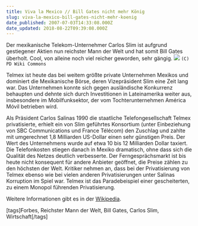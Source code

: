 ```yaml
---
title: Viva la Mexico // Bill Gates nicht mehr König
slug: viva-la-mexico-bill-gates-nicht-mehr-koenig
date_published: 2007-07-03T14:33:08.000Z
date_updated: 2018-08-22T09:39:08.000Z
---
```


Der mexikanische Telekom-Unternehmer Carlos Slim ist aufgrund gestiegener Aktien nun reichster Mann der Welt und hat somit Bill Gates überholt. Cool, von alleine noch viel reicher geworden, sehr gängig.
![](//img108.imageshack.us/img108/5796/180pxcarlosslimmoustachrf9.jpg)
`(C)  PD Wiki Commons`

Telmex ist heute das bei weitem größte private Unternehmen Mexikos und dominiert die Mexikanische Börse, deren Vizepräsident Slim eine Zeit lang war. Das Unternehmen konnte sich gegen ausländische Konkurrenz behaupten und dehnte sich durch Investitionen in Lateinamerika weiter aus, insbesondere im Mobilfunksektor, der vom Tochterunternehmen América Móvil betrieben wird.

Als Präsident Carlos Salinas 1990 die staatliche Telefongesellschaft Telmex privatisierte, erhielt ein von Slim geführtes Konsortium (unter Einbeziehung von SBC Communications und France Télécom) den Zuschlag und zahlte mit umgerechnet 1,8 Milliarden US-Dollar einen sehr günstigen Preis. Der Wert des Unternehmens wurde auf etwa 10 bis 12 Milliarden Dollar taxiert. Die Telefonkosten stiegen danach in Mexiko dramatisch, ohne dass sich die Qualität des Netzes deutlich verbesserte. Der Ferngesprächsmarkt ist bis heute nicht konsequent für andere Anbieter geöffnet, die Preise zählen zu den höchsten der Welt. Kritiker nehmen an, dass bei der Privatisierung von Telmex ebenso wie bei vielen anderen Privatisierungen unter Salinas Korruption im Spiel war. Telmex ist das Paradebeispiel einer gescheiterten, zu einem Monopol führenden Privatisierung.

Weitere Informationen gibt es in der [Wikipedia](http://de.wikipedia.org/wiki/Carlos_Slim).

[tags]Forbes, Reichster Mann der Welt, Bill Gates, Carlos Slim, Wirtschaft[/tags]
